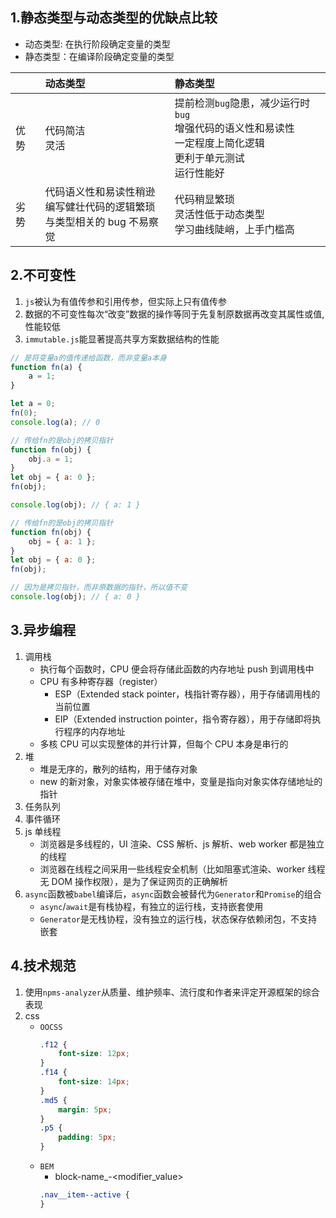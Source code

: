 ## 1.静态类型与动态类型的优缺点比较

-   动态类型: 在执行阶段确定变量的类型
-   静态类型：在编译阶段确定变量的类型

|      | 动态类型                                                                        | 静态类型                                                                                                                 |
| :--- | :------------------------------------------------------------------------------ | :----------------------------------------------------------------------------------------------------------------------- |
| 优势 | 代码简洁<br/>灵活                                                               | 提前检测`bug`隐患，减少运行时`bug`<br/>增强代码的语义性和易读性<br/>一定程度上简化逻辑<br/>更利于单元测试<br/>运行性能好 |
| 劣势 | 代码语义性和易读性稍逊<br/>编写健壮代码的逻辑繁琐<br/>与类型相关的 bug 不易察觉 | 代码稍显繁琐<br/>灵活性低于动态类型<br/>学习曲线陡峭，上手门槛高                                                         |

## 2.不可变性

1. `js`被认为有值传参和引用传参，但实际上只有值传参
2. 数据的不可变性每次“改变”数据的操作等同于先复制原数据再改变其属性或值, 性能较低
3. `immutable.js`能显著提高共享方案数据结构的性能

```js
// 是将变量a的值传递给函数，而非变量a本身
function fn(a) {
    a = 1;
}

let a = 0;
fn(0);
console.log(a); // 0
```

```js
// 传给fn的是obj的拷贝指针
function fn(obj) {
    obj.a = 1;
}
let obj = { a: 0 };
fn(obj);

console.log(obj); // { a: 1 }
```

```js
// 传给fn的是obj的拷贝指针
function fn(obj) {
    obj = { a: 1 };
}
let obj = { a: 0 };
fn(obj);

// 因为是拷贝指针，而非原数据的指针，所以值不变
console.log(obj); // { a: 0 }
```

## 3.异步编程

1. 调用栈
    - 执行每个函数时，CPU 便会将存储此函数的内存地址 push 到调用栈中
    - CPU 有多种寄存器（register）
        - ESP（Extended stack pointer，栈指针寄存器），用于存储调用栈的当前位置
        - EIP（Extended instruction pointer，指令寄存器），用于存储即将执行程序的内存地址
    - 多核 CPU 可以实现整体的并行计算，但每个 CPU 本身是串行的
2. 堆
    - 堆是无序的，散列的结构，用于储存对象
    - new 的新对象，对象实体被存储在堆中，变量是指向对象实体存储地址的指针
3. 任务队列
4. 事件循环
5. js 单线程
    - 浏览器是多线程的，UI 渲染、CSS 解析、js 解析、web worker 都是独立的线程
    - 浏览器在线程之间采用一些线程安全机制（比如阻塞式渲染、worker 线程无 DOM 操作权限），是为了保证网页的正确解析
6. `async`函数被`babel`编译后，`async`函数会被替代为`Generator`和`Promise`的组合
    - `async`/`await`是有栈协程，有独立的运行栈，支持嵌套使用
    - `Generator`是无栈协程，没有独立的运行栈，状态保存依赖闭包，不支持嵌套

## 4.技术规范

1. 使用`npms-analyzer`从质量、维护频率、流行度和作者来评定开源框架的综合表现
2. css
    - `OOCSS`
        ```css
        .f12 {
            font-size: 12px;
        }
        .f14 {
            font-size: 14px;
        }
        .md5 {
            margin: 5px;
        }
        .p5 {
            padding: 5px;
        }
        ```
    - `BEM`
        - block-name\__<element-name>-<modifier-name>_<modifier_value>
        ```css
        .nav__item--active {
        }
        ```
